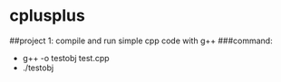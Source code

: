 cplusplus
=========
##project 1: 
compile and run simple cpp code with g++
###command: 
* g++ -o testobj test.cpp
* ./testobj
